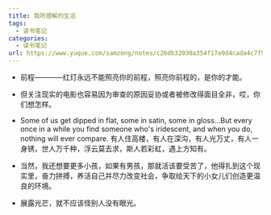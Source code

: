 ```yaml
---
title: 我所理解的生活
tags: 
  - 读书笔记
categories:
  - 读书笔记
url: https://www.yuque.com/samzong/notes/c26db32030a354f17e0d4cada4c7f9de
---
```


- 前程————红灯永远不能照亮你的前程，照亮你前程的，是你的才能。

- 但关注现实的电影也容易因为审查的原因妥协或者被修改得面目全非，哎，你们想怎样。

- Some of us get dipped in flat, some in satin, some in gloss...But every once in a while you find someone who's iridescent, and when you do, nothing will ever compare. 有人住高楼，有人在深沟，有人光万丈，有人一身锈，世人万千种，浮云莫去求，斯人若彩虹，遇上方知有。

- 当然，我还想要更多小孩，如果有男孩，那就活该要受苦了，他得扎到这个现实里，奋力拼搏，养活自己并尽力改变社会，争取给天下的小女儿们创造更温良的环境。

- 展露光芒，就不应该怪别人没有眼光。

